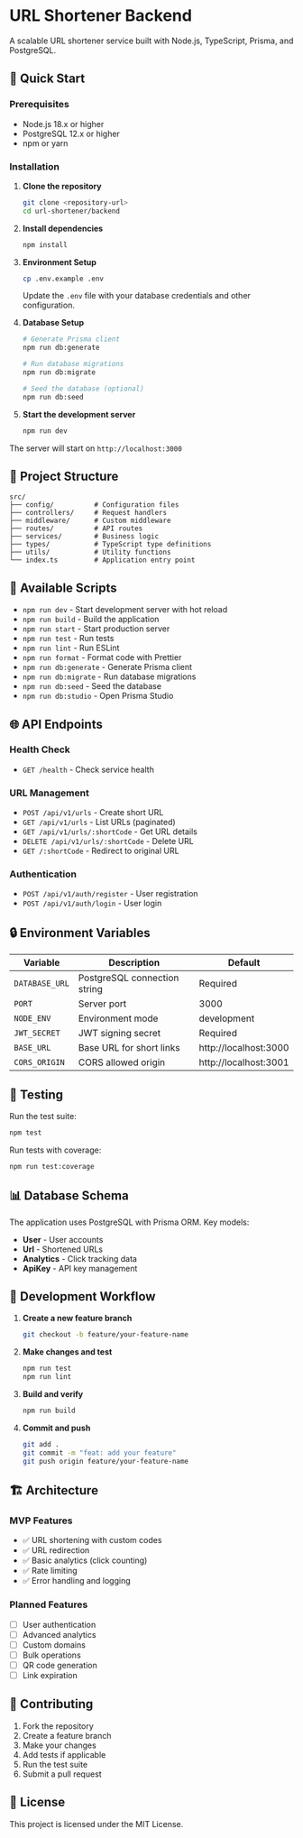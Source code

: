 # URL Shortener Backend

A scalable URL shortener service built with Node.js, TypeScript, Prisma, and PostgreSQL.

## 🚀 Quick Start

### Prerequisites

- Node.js 18.x or higher
- PostgreSQL 12.x or higher
- npm or yarn

### Installation

1. **Clone the repository**
   ```bash
   git clone <repository-url>
   cd url-shortener/backend
   ```

2. **Install dependencies**
   ```bash
   npm install
   ```

3. **Environment Setup**
   ```bash
   cp .env.example .env
   ```
   Update the `.env` file with your database credentials and other configuration.

4. **Database Setup**
   ```bash
   # Generate Prisma client
   npm run db:generate
   
   # Run database migrations
   npm run db:migrate
   
   # Seed the database (optional)
   npm run db:seed
   ```

5. **Start the development server**
   ```bash
   npm run dev
   ```

The server will start on `http://localhost:3000`

## 📁 Project Structure

```
src/
├── config/          # Configuration files
├── controllers/     # Request handlers
├── middleware/      # Custom middleware
├── routes/          # API routes
├── services/        # Business logic
├── types/           # TypeScript type definitions
├── utils/           # Utility functions
└── index.ts         # Application entry point
```

## 🔧 Available Scripts

- `npm run dev` - Start development server with hot reload
- `npm run build` - Build the application
- `npm run start` - Start production server
- `npm run test` - Run tests
- `npm run lint` - Run ESLint
- `npm run format` - Format code with Prettier
- `npm run db:generate` - Generate Prisma client
- `npm run db:migrate` - Run database migrations
- `npm run db:seed` - Seed the database
- `npm run db:studio` - Open Prisma Studio

## 🌐 API Endpoints

### Health Check
- `GET /health` - Check service health

### URL Management
- `POST /api/v1/urls` - Create short URL
- `GET /api/v1/urls` - List URLs (paginated)
- `GET /api/v1/urls/:shortCode` - Get URL details
- `DELETE /api/v1/urls/:shortCode` - Delete URL
- `GET /:shortCode` - Redirect to original URL

### Authentication
- `POST /api/v1/auth/register` - User registration
- `POST /api/v1/auth/login` - User login

## 🔒 Environment Variables

| Variable | Description | Default |
|----------|-------------|---------|
| `DATABASE_URL` | PostgreSQL connection string | Required |
| `PORT` | Server port | 3000 |
| `NODE_ENV` | Environment mode | development |
| `JWT_SECRET` | JWT signing secret | Required |
| `BASE_URL` | Base URL for short links | http://localhost:3000 |
| `CORS_ORIGIN` | CORS allowed origin | http://localhost:3001 |

## 🧪 Testing

Run the test suite:

```bash
npm test
```

Run tests with coverage:

```bash
npm run test:coverage
```

## 📊 Database Schema

The application uses PostgreSQL with Prisma ORM. Key models:

- **User** - User accounts
- **Url** - Shortened URLs
- **Analytics** - Click tracking data
- **ApiKey** - API key management

## 🔄 Development Workflow

1. **Create a new feature branch**
   ```bash
   git checkout -b feature/your-feature-name
   ```

2. **Make changes and test**
   ```bash
   npm run test
   npm run lint
   ```

3. **Build and verify**
   ```bash
   npm run build
   ```

4. **Commit and push**
   ```bash
   git add .
   git commit -m "feat: add your feature"
   git push origin feature/your-feature-name
   ```

## 🏗️ Architecture

### MVP Features
- ✅ URL shortening with custom codes
- ✅ URL redirection
- ✅ Basic analytics (click counting)
- ✅ Rate limiting
- ✅ Error handling and logging

### Planned Features
- [ ] User authentication
- [ ] Advanced analytics
- [ ] Custom domains
- [ ] Bulk operations
- [ ] QR code generation
- [ ] Link expiration

## 🤝 Contributing

1. Fork the repository
2. Create a feature branch
3. Make your changes
4. Add tests if applicable
5. Run the test suite
6. Submit a pull request

## 📝 License

This project is licensed under the MIT License.
